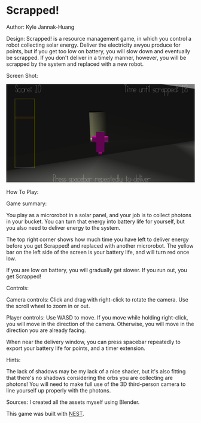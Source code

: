 # Scrapped!

Author: Kyle Jannak-Huang

Design: Scrapped! is a resource management game, in which you control a robot collecting solar energy. 
Deliver the electricity awyou produce for points, but if you get too low on battery, you will slow down and eventually be scrapped.
If you don't deliver in a timely manner, however, you will be scrapped by the system and replaced with a new robot.

Screen Shot:

![Screen Shot](screenshot.png)

How To Play:

Game summary:

You play as a microrobot in a solar panel, and your job is to collect photons in your bucket. You can turn that energy into battery life for yourself, but you also need to deliver energy to the system.

The top right corner shows how much time you have left to deliver energy before you get Scrapped! and replaced with another microrobot. The yellow bar on the left side of the screen is your battery life, and will turn red once low.

If you are low on battery, you will gradually get slower. If you run out, you get Scrapped!

Controls:

Camera controls:
Click and drag with right-click to rotate the camera. Use the scroll wheel to zoom in or out.

Player controls:
Use WASD to move. If you move while holding right-click, you will move in the direction of the camera. Otherwise, you will move in the direction you are already facing.

When near the delivery window, you can press spacebar repeatedly to export your battery life for points, and a timer extension.

Hints:

The lack of shadows may be my lack of a nice shader, but it's also fitting that there's no shadows considering the orbs you are collecting are photons! You will need to make full use of the 3D third-person camera to line yourself up properly with the photons.

Sources: I created all the assets myself using Blender.

This game was built with [NEST](NEST.md).

